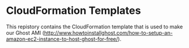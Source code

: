 CloudFormation Templates
========================

This repistory contains the CloudFormation template that is used to make our Ghost AMI (http://www.howtoinstallghost.com/how-to-setup-an-amazon-ec2-instance-to-host-ghost-for-free/).
